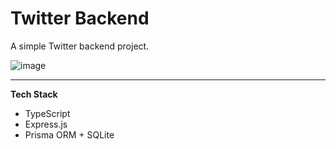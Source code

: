 # Twitter Backend

A simple Twitter backend project.

![image](https://miro.medium.com/v2/resize:fit:4800/format:webp/1*w2ggw0YzsC2t_phgBX-QaQ.jpeg)

---

**Tech Stack**

- TypeScript
- Express.js
- Prisma ORM + SQLite
